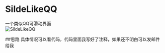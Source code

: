# SildeLikeQQ
一个类似QQ可滑动界面<br/>
![SildeLikeQQ](http://7xl1d6.com1.z0.glb.clouddn.com/Snip20150821_SildeLikeQQ.gif)

##思路
具体情况可以看代码，代码里面我写好了注释，如果还不明白可以发邮件给我
